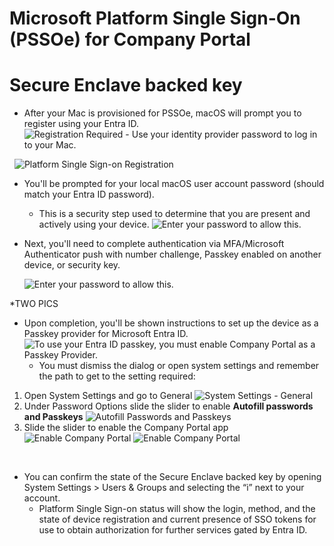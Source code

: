 # Microsoft Platform Single Sign-On (PSSOe) for Company Portal
# Secure Enclave backed key

- After your Mac is provisioned for PSSOe, macOS will prompt you to register using your Entra ID.  
  ![Registration Required - Use your identity provider password to log in to your Mac.](https://github.com/pewtrusts/endpointDocs/blob/main/macOS/Entra%20Registration/Images/PSSOe_SecureEnclave_1.png?raw=true)

  ![Platform Single Sign-on Registration](https://github.com/pewtrusts/endpointDocs/blob/main/macOS/Entra%20Registration/Images/PSSOe_SecureEnclave_2.png?raw=true)

- You'll be prompted for your local macOS user account password (should match your Entra ID password).
  - This is a security step used to determine that you are present and actively using your device.
  ![Enter your password to allow this.](https://github.com/pewtrusts/endpointDocs/blob/main/macOS/Entra%20Registration/Images/PSSOe_SecureEnclave_3.png?raw=true)


- Next, you'll need to complete authentication via MFA/Microsoft Authenticator push with number challenge, Passkey enabled on another device, or security key.
  
  ![Enter your password to allow this.](https://github.com/pewtrusts/endpointDocs/blob/main/macOS/Entra%20Registration/Images/PSSOe_SecureEnclave_3.png?raw=true)

*TWO PICS 

- Upon completion, you'll be shown instructions to set up the device as a Passkey provider for Microsoft Entra ID. 
  ![To use your Entra ID passkey, you must enable Company Portal as a Passkey Provider.](https://github.com/pewtrusts/endpointDocs/blob/main/macOS/Entra%20Registration/Images/PSSOe_SecureEnclave_4.png?raw=true)
  - You must dismiss the dialog or open system settings and remember the path to get to the setting required: 
1. Open System Settings and go to General
    ![System Settings - General](https://github.com/pewtrusts/endpointDocs/blob/main/macOS/Entra%20Registration/Images/PSSOe_SecureEnclave_6.png?raw=true)
2. Under Password Options slide the slider to enable **Autofill passwords and Passkeys**
    ![Autofill Passwords and Passkeys](https://github.com/pewtrusts/endpointDocs/blob/main/macOS/Entra%20Registration/Images/PSSOe_SecureEnclave_7.png?raw=true)
3. Slide the slider to enable the Company Portal app
   ![Enable Company Portal](https://github.com/pewtrusts/endpointDocs/blob/main/macOS/Entra%20Registration/Images/PSSOe_SecureEnclave_8.png?raw=true)
   ![Enable Company Portal](https://github.com/pewtrusts/endpointDocs/blob/main/macOS/Entra%20Registration/Images/PSSOe_SecureEnclave_10.png?raw=true)

 
- You can confirm the state of the Secure Enclave backed key by opening System Settings > Users & Groups and selecting the “i” next to your account.  
  - Platform Single Sign-on status will show the login, method, and the state of device registration and current presence of SSO tokens for use to obtain authorization for further services gated by Entra ID.
